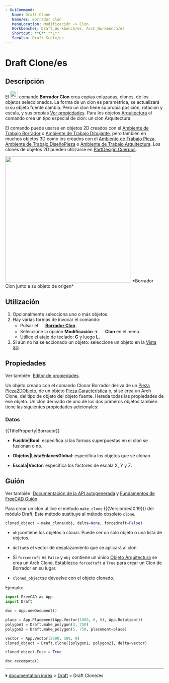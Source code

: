 ```yaml
---
- GuiCommand:
   Name: Draft Clone
   Name/es: Borrador Clon
   MenuLocation: Modificación -> Clon
   Workbenches: Draft_Workbench/es, Arch_Workbench/es
   Shortcut: **C** **L**
   SeeAlso: Draft_Scale/es
---
```


# Draft Clone/es


</div>

## Descripción


<div class="mw-translate-fuzzy">

El <img alt="" src=images/Draft_Clone.svg  style="width:24px;"> comando **Borrador Clon** crea copias enlazadas, clones, de los objetos seleccionados. La forma de un clon es paramétrica, se actualizará si su objeto fuente cambia. Pero un clon tiene su propia posición, rotación y escala, y sus propias [Ver propiedades](Property_editor/es.md). Para los objetos [Arquitectura](Arch_Workbench/es.md) el comando crea un tipo especial de clon: un clon Arquitectura.


</div>


<div class="mw-translate-fuzzy">

El comando puede usarse en objetos 2D creados con el [Ambiente de Trabajo Borrador](Draft_Workbench/es.md) o [Ambiente de Trabajo Dibujante](Sketcher_Workbench/es.md), pero también en muchos objetos 3D como los creados con el [Ambiente de Trabajo Pieza](Part_Workbench/es.md), [Ambiente de Trabajo DiseñoPieza](PartDesign_Workbench/es.md) o [Ambiente de Trabajo Arquitectura](Arch_Workbench/es.md). Los clones de objetos 2D pueden utilizarse en [PartDesign Cuerpos](PartDesign_Body/es.md).


</div>

<img alt="" src=images/Draft_Clone_example.jpg  style="width:400px;"> 
*Borrador Clon junto a su objeto de origen*

## Utilización

1.  Opcionalmente selecciona uno o más objetos.
2.  Hay varias formas de invocar el comando:
    -   Pulsar el **<img src="images/Draft_Clone.svg" width=16px> [Borrador Clon](Draft_Clone/es.md)**.
    -   Seleccione la opción **Modificación → <img src="images/Draft_Clone.svg" width=16px> Clon** en el menú.
    -   Utilice el atajo de teclado: **C** y luego **L**.
3.  Si aún no ha seleccionado un objeto: seleccione un objeto en la [Vista 3D](3D_view/es.md).

## Propiedades

Ver también: [Editor de propiedades](property_editor/es.md).

Un objeto creado con el comando Clonar Borrador deriva de un [Pieza Pieza2DObjeto](Part_Part2DObject/es.md), de un objeto [Pieza Característica](Part_Feature/es.md) o, si se crea un Arch Clone, del tipo de objeto del objeto fuente. Hereda todas las propiedades de ese objeto. Un clon derivado de uno de los dos primeros objetos también tiene las siguientes propiedades adicionales:

### Datos


{{TitleProperty|Borrador}}

-    **Fusible|Bool**: especifica si las formas superpuestas en el clon se fusionan o no.

-    **Objetos|ListaEnlacesGlobal**: especifica los objetos que se clonan.

-    **Escala|Vector**: especifica los factores de escala X, Y y Z.

## Guión

Ver también: [Documentación de la API autogenerada](https://freecad.github.io/SourceDoc/) y [Fundamentos de FreeCAD Guión](FreeCAD_Scripting_Basics/es.md).

Para crear un clon utilice el método `make_clone` ({{Version/es|0.19}}) del módulo Draft. Este método sustituye al método obsoleto `clone`.


```python
cloned_object = make_clone(obj, delta=None, forcedraft=False)
```


<div class="mw-translate-fuzzy">

-    `obj`contiene los objetos a clonar. Puede ser un solo objeto o una lista de objetos.

-    `delta`es el vector de desplazamiento que se aplicará al clon.

-   Si `forcedraft` es `False` y `obj` contiene un único [Objeto Arquitectura](Arch_Workbench/es.md) se crea un Arch Clone. Establezca `forcedraft` a `True` para crear un Clon de Borrador en su lugar.

-    `cloned_object`se devuelve con el objeto clonado.


</div>

Ejemplo:


```python
import FreeCAD as App
import Draft

doc = App.newDocument()

place = App.Placement(App.Vector(1000, 0, 0), App.Rotation())
polygon1 = Draft.make_polygon(3, 750)
polygon2 = Draft.make_polygon(5, 750, placement=place)

vector = App.Vector(2600, 500, 0)
cloned_object = Draft.clone([polygon1, polygon2], delta=vector)

cloned_object.Fuse = True

doc.recompute()
```


<div class="mw-translate-fuzzy">





</div>



---
⏵ [documentation index](../README.md) > [Draft](Draft_Workbench.md) > Draft Clone/es
